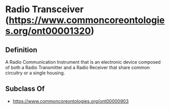 # Radio Transceiver (https://www.commoncoreontologies.org/ont00001320)

## Definition
A Radio Communication Instrument that is an electronic device composed of both a Radio Transmitter and a Radio Receiver that share common circuitry or a single housing.

## Subclass Of
- https://www.commoncoreontologies.org/ont00000903

